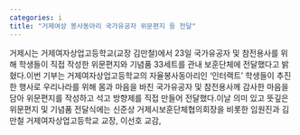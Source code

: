 ```yaml
---
categories: i
title: "거제여상 봉사동아리 국가유공자 위문편지 등 전달"
---
```

거제시는 거제여자상업고등학교(교장 김만철)에서 23일 국가유공자 및 참전용사를 위해 학생들이 직접 작성한 위문편지와 기념품 33세트를 관내 보훈단체에 전달했다고 밝혔다.이번 기부는 거제여자상업고등학교의 자율봉사동아리인 ‘인터랙트’ 학생들이 추진한 행사로 우리나라를 위해 몸과 마음을 바친 국가유공자 및 참전용사께 감사한 마음을 담아 위문편지를 작성하고 석고 방향제를 직접 만들어 전달했다.이날 의미 있고 뜻깊은 위문편지 및 기념품 전달식에는 신준상 거제시보훈단체협의회장을 비롯한 임원진과 김만철 거제여자상업고등학교 교장, 이선호 교감,